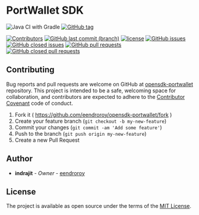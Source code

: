 # PortWallet SDK

![Java CI with Gradle](https://github.com/eendroroy/opensdk-portwallet/workflows/Tests/badge.svg)
[![GitHub tag](https://img.shields.io/github/tag/eendroroy/opensdk-portwallet.svg)](https://github.com/eendroroy/opensdk-portwallet/tags)

[![Contributors](https://img.shields.io/github/contributors/eendroroy/opensdk-portwallet.svg)](https://github.com/eendroroy/opensdk-portwallet/graphs/contributors)
[![GitHub last commit (branch)](https://img.shields.io/github/last-commit/eendroroy/opensdk-portwallet/master.svg)](https://github.com/eendroroy/opensdk-portwallet)
[![license](https://img.shields.io/github/license/eendroroy/opensdk-portwallet.svg)](https://github.com/eendroroy/opensdk-portwallet/blob/master/LICENSE)
[![GitHub issues](https://img.shields.io/github/issues/eendroroy/opensdk-portwallet.svg)](https://github.com/eendroroy/opensdk-portwallet/issues)
[![GitHub closed issues](https://img.shields.io/github/issues-closed/eendroroy/opensdk-portwallet.svg)](https://github.com/eendroroy/opensdk-portwallet/issues?q=is%3Aissue+is%3Aclosed)
[![GitHub pull requests](https://img.shields.io/github/issues-pr/eendroroy/opensdk-portwallet.svg)](https://github.com/eendroroy/opensdk-portwallet/pulls)
[![GitHub closed pull requests](https://img.shields.io/github/issues-pr-closed/eendroroy/opensdk-portwallet.svg)](https://github.com/eendroroy/opensdk-portwallet/pulls?q=is%3Apr+is%3Aclosed)


## Contributing

Bug reports and pull requests are welcome on GitHub at [opensdk-portwallet](https://github.com/eendroroy/opensdk-portwallet) repository. This
project is intended to be a safe, welcoming space for collaboration, and contributors are expected to adhere to the
[Contributor Covenant](http://contributor-covenant.org) code of conduct.

1. Fork it ( https://github.com/eendroroy/opensdk-portwallet/fork )
2. Create your feature branch (`git checkout -b my-new-feature`)
3. Commit your changes (`git commit -am 'Add some feature'`)
4. Push to the branch (`git push origin my-new-feature`)
5. Create a new Pull Request

## Author

* **indrajit** - *Owner* - [eendroroy](https://github.com/eendroroy)

## License

The project is available as open source under the terms of the [MIT License](http://opensource.org/licenses/MIT).

